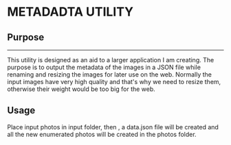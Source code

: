 # METADADTA UTILITY

## Purpose
---
This utility is designed as an aid to a larger application I am creating. The purpose is to output the metadata of the images in a JSON file while renaming and resizing the images for later use on the web. Normally the input images have very high quality and that's why we need to resize them, otherwise their weight would be too big for the web.

## Usage
Place input photos in input folder, then , a data.json file will be created and all the new enumerated photos will be created in the photos folder.

